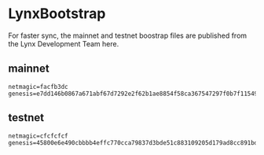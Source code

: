 # LynxBootstrap
For faster sync, the mainnet and testnet boostrap files are published from the Lynx Development Team here.

## mainnet
```
netmagic=facfb3dc
genesis=e7dd146b0867a671abf67d7292e2f62b1ae8854f58ca367547297f0b7f115498
```

## testnet
```
netmagic=cfcfcfcf
genesis=45800e6e490cbbbb4effc770cca79837d3bde51c883109205d179ad8cc891bd3
```
